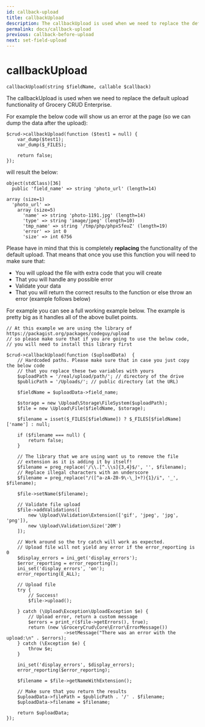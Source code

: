 ```yaml
---
id: callback-upload
title: callbackUpload
description: The callbackUpload is used when we need to replace the default upload functionality of Grocery CRUD Enterprise.
permalink: docs/callback-upload
previous: callback-before-upload
next: set-field-upload
---
```


# callbackUpload

<pre><code class="language-php">callbackUpload(string $fieldName, callable $callback)</code></pre>
The callbackUpload is used when we need to replace the default upload functionality of Grocery CRUD Enterprise.

For example the below code will show us an error at the page (so we can dump the data after the upload):

<pre><code class="language-php">$crud->callbackUpload(function ($test1 = null) {
    var_dump($test1);
    var_dump($_FILES);

    return false;
});</code></pre>

will result the below:

<pre><code>object(stdClass)[36]
  public 'field_name' => string 'photo_url' (length=14)</code></pre>

<pre><code>array (size=1)
  'photo_url' => 
    array (size=5)
      'name' => string 'photo-1191.jpg' (length=14)
      'type' => string 'image/jpeg' (length=10)
      'tmp_name' => string '/tmp/php/phpxSfeuZ' (length=19)
      'error' => int 0
      'size' => int 6756
</code></pre>

Please have in mind that this is completely <strong>replacing</strong> the functionality of the default upload. That means that once you use this function you will need to make sure that:
<ul>
	<li>You will upload the file with extra code that you will create</li>
	<li>That you will handle any possible error</li>
	<li>Validate your data</li>
	<li>That you will return the correct results to the function or else throw an error (example follows below)</li>
</ul>

For example you can see a full working example below. The example is pretty big as it handles all of the above bullet points.

<pre><code class="language-php">// At this example we are using the library of https://packagist.org/packages/codeguy/upload 
// so please make sure that if you are going to use the below code,
// you will need to install this library first

$crud->callbackUpload(function ($uploadData)  {
    // Hardcoded paths. Please make sure that in case you just copy the below code 
    // that you replace these two variables with yours
    $uploadPath = '/real/upload/path/'; // directory of the drive
    $publicPath = '/Uploads/'; // public directory (at the URL)

    $fieldName = $uploadData->field_name;

    $storage = new \Upload\Storage\FileSystem($uploadPath);
    $file = new \Upload\File($fieldName, $storage);

    $filename = isset($_FILES[$fieldName]) ? $_FILES[$fieldName]['name'] : null;

    if ($filename === null) {
        return false;
    }

    // The library that we are using want us to remove the file 
    // extension as it is adding it by itself!
    $filename = preg_replace('/\\.[^.\\s]{3,4}$/', '', $filename);
    // Replace illegal characters with an underscore
    $filename = preg_replace("/([^a-zA-Z0-9\-\_]+?){1}/i", '_', $filename);

    $file->setName($filename);

    // Validate file upload
    $file->addValidations([
        new \Upload\Validation\Extension(['gif', 'jpeg', 'jpg', 'png']),
        new \Upload\Validation\Size('20M')
    ]);

    // Work around so the try catch will work as expected.
    // Upload file will not yield any error if the error_reporting is 0
    $display_errors = ini_get('display_errors');
    $error_reporting = error_reporting();
    ini_set('display_errors', 'on');
    error_reporting(E_ALL);

    // Upload file
    try {
        // Success!
        $file->upload();

    } catch (\Upload\Exception\UploadException $e) {
        // Upload error, return a custom message
        $errors = print_r($file->getErrors(), true);
        return (new \GroceryCrud\Core\Error\ErrorMessage())
                     ->setMessage("There was an error with the upload:\n" . $errors);
    } catch (\Exception $e) {
        throw $e;
    }

    ini_set('display_errors', $display_errors);
    error_reporting($error_reporting);

    $filename = $file->getNameWithExtension();

    // Make sure that you return the results
    $uploadData->filePath = $publicPath . '/' . $filename;
    $uploadData->filename = $filename;

    return $uploadData;
});</code></pre>